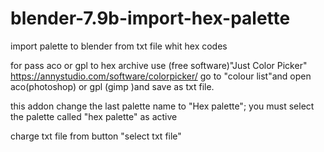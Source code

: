 # blender-7.9b-import-hex-palette
import palette to blender from txt file whit hex codes

for pass aco or gpl to hex archive use (free software)"Just Color Picker" https://annystudio.com/software/colorpicker/
go to  "colour list"and open aco(photoshop) or gpl (gimp )and save as txt file.


this addon change the last palette name to "Hex palette"; you must select the palette called "hex palette" as active

charge txt file from button "select txt file"
